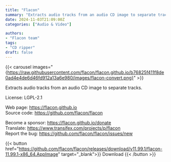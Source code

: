 ```yaml
---
title: "Flacon"
summary: "Extracts audio tracks from an audio CD image to separate tracks."
date: 2024-11-03T21:09:00Z
categories: ["Audio & Video"]

authors:
- "Flacon team"
tags: 
- "CD ripper"
draft: false
---
```


{{< carousel images="{https://raw.githubusercontent.com/flacon/flacon.github.io/b76825f411f8de0ad4e4de6d46fd912a13a6e980/images/flacon-convert.png}" >}}

Extracts audio tracks from an audio CD image to separate tracks.

License: LGPL-2.1

Web page: <https://flacon.github.io>  
Source code: <https://github.com/flacon/flacon>

Become a sponsor: <https://flacon.github.io/donate>  
Translate: <https://www.transifex.com/projects/p/flacon>  
Report the bug: <https://github.com/flacon/flacon/issues/new>  

{{< button href="https://github.com/flacon/flacon/releases/download/v11.99.1/flacon-11.99.1-x86_64.AppImage" target="_blank">}}
Download
{{< /button >}}